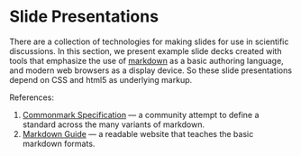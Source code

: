 # Slide Presentations
There are a collection of technologies for making slides for use in scientific discussions. In this section, we present example slide decks created with tools that emphasize the use of [markdown](https://en.wikipedia.org/wiki/Markdown) as a basic authoring language, and modern web browsers as a display device. So these slide presentations depend on CSS and html5 as underlying markup.

References:
1. [Commonmark Specification](https://commonmark.org/) &mdash; a community attempt to define a standard across the many variants of markdown.
1. [Markdown Guide](https://www.markdownguide.org/) &mdash; a readable website that teaches the basic markdown formats.
